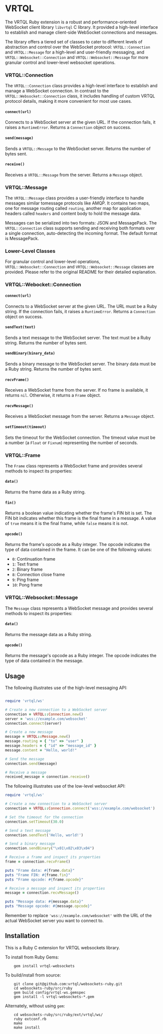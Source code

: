# VRTQL

The VRTQL Ruby extension is a robust and performance-oriented WebSocket client
library `libvrtql` C library. It provided a high-level interface to establish
and manage client-side WebSocket connections and messages.

The library offers a tiered set of classes to cater to different levels of
abstraction and control over the WebSocket protocol: `VRTQL::Connection` and
`VRTQL::Message` for a high-level and user-friendly messaging, and
`VRTQL::Websocket::Connection` and `VRTQL::Websocket::Message` for more granular
control and lower-level websocket operations.

### VRTQL::Connection

The `VRTQL::Connection` class provides a high-level interface to establish and
manage a WebSocket connection. In contrast to the `VRTQL::Websocket::Connection`
class, it includes handling of custom VRTQL protocol details, making it more
convenient for most use cases.

#### `connect(url)`

Connects to a WebSocket server at the given URL. If the connection fails, it
raises a `RuntimeError`. Returns a `Connection` object on success.

#### `send(message)`

Sends a `VRTQL::Message` to the WebSocket server. Returns the number of bytes
sent.

#### `receive()`

Receives a `VRTQL::Message` from the server. Returns a `Message` object.

### VRTQL::Message

The `VRTQL::Message` class provides a user-friendly interface to handle messages
similar tomessage protocols like AMQP. It contains two maps, one for message
routing called `routing`, another map for application headers called `headers`
and content body to hold the message data.

Messages can be serialized into two formats: JSON and MessagePack. The
`VRTQL::Connection` class supports sending and receiving both formats over a
single connection, auto-detecting the incoming format. The default format is
MessagePack.

### Lower-Level Classes

For granular control and lower-level operations, `VRTQL::Websocket::Connection`
and `VRTQL::Websocket::Message` classes are provided. Please refer to the
original README for their detailed explanation.

### VRTQL::Webocket::Connection

#### `connect(url)`

Connects to a WebSocket server at the given URL. The URL must be a Ruby
string. If the connection fails, it raises a `RuntimeError`. Returns a
`Connection` object on success.

#### `sendText(text)`

Sends a text message to the WebSocket server. The text must be a Ruby
string. Returns the number of bytes sent.

#### `sendBinary(binary_data)`

Sends a binary message to the WebSocket server. The binary data must be a Ruby
string. Returns the number of bytes sent.

#### `recvFrame()`

Receives a WebSocket frame from the server. If no frame is available, it returns
`nil`. Otherwise, it returns a `Frame` object.

#### `recvMessage()`

Receives a WebSocket message from the server. Returns a `Message` object.

#### `setTimeout(timeout)`

Sets the timeout for the WebSocket connection. The timeout value must be a
number (a `Float` or `Fixnum`) representing the number of seconds.

### VRTQL::Frame

The `Frame` class represents a WebSocket frame and provides several methods to
inspect its properties:

#### `data()`

Returns the frame data as a Ruby string.

#### `fin()`

Returns a boolean value indicating whether the frame's FIN bit is set. The FIN
bit indicates whether this frame is the final frame in a message. A value of
`true` means it is the final frame, while `false` means it is not.

#### `opcode()`

Returns the frame's opcode as a Ruby integer. The opcode indicates the type of
data contained in the frame. It can be one of the following values:

- `0`: Continuation frame
- `1`: Text frame
- `2`: Binary frame
- `8`: Connection close frame
- `9`: Ping frame
- `10`: Pong frame

### VRTQL::Websocket::Message

The `Message` class represents a WebSocket message and provides several methods
to inspect its properties:

#### `data()`

Returns the message data as a Ruby string.

#### `opcode()`

Returns the message's opcode as a Ruby integer. The opcode indicates the type of
data contained in the message.

## Usage

The following illustrates use of the high-level messaging API:

```ruby

require 'vrtql/ws'

# Create a new connection to a WebSocket server
connection = VRTQL::Connection.new()
server = 'wss://example.com/websocket'
connection.connect(server)

# Create a new message
message = VRTQL::Message.new()
message.routing = { "to" => "user" }
message.headers = { "id" => "message_id" }
message.content = "Hello, world!"

# Send the message
connection.send(message)

# Receive a message
received_message = connection.receive()
```

The following illustrates use of the low-level websocket API:

```ruby
require 'vrtql/ws'

# Create a new connection to a WebSocket server
connection = VRTQL::Connection.connect('wss://example.com/websocket')

# Set the timeout for the connection
connection.setTimeout(30.0)

# Send a text message
connection.sendText('Hello, world!')

# Send a binary message
connection.sendBinary("\x01\x02\x03\x04")

# Receive a frame and inspect its properties
frame = connection.recvFrame()

puts "Frame data: #{frame.data}"
puts "Frame FIN: #{frame.fin}"
puts "Frame opcode: #{frame.opcode}"

# Receive a message and inspect its properties
message = connection.recvMessage()

puts "Message data: #{message.data}"
puts "Message opcode: #{message.opcode}"

```

Remember to replace `'wss://example.com/websocket'` with the URL of the actual
WebSocket server you want to connect to.

## Installation

This is a Ruby C extension for VRTQL websockets library.

To install from Ruby Gems:

```
    gem install vrtql-websockets
```

To build/install from source:

```
    git clone git@github.com:vrtql/websockets-ruby.git
    cd websockets-ruby/src/ruby
    gem build config/vrtql-ws.gemspec
    gem install -l vrtql-websockets-*.gem
```

Alternately, without using `gem`:

```
    cd websockets-ruby/src/ruby/ext/vrtql/ws/
    ruby extconf.rb
    make
    make install
```
